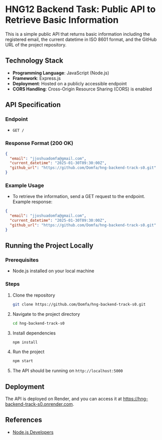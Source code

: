 
# HNG12 Backend Task: Public API to Retrieve Basic Information

This is a simple public API that returns basic information including the registered email, the current datetime in ISO 8601 format, and the GitHub URL of the project repository.

## Technology Stack

- **Programming Language**: JavaScript (Node.js)
- **Framework**: Express.js
- **Deployment**: Hosted on a publicly accessible endpoint
- **CORS Handling**: Cross-Origin Resource Sharing (CORS) is enabled

## API Specification

### Endpoint

- `GET /`

### Response Format (200 OK)

```json
{
  "email": "jjoshuadomfa@gmail.com",
  "current_datetime": "2025-01-30T09:30:00Z",
  "github_url": "https://github.com/Domfa/hng-backend-track-s0.git"
}
```

### Example Usage

- To retrieve the information, send a GET request to the endpoint.
  Example response:

```json
{
  "email": "jjoshuadomfa@gmail.com",
  "current_datetime": "2025-01-30T09:30:00Z",
  "github_url": "https://github.com/Domfa/hng-backend-track-s0.git"
}
```

## Running the Project Locally

### Prerequisites
- Node.js installed on your local machine

### Steps

1. Clone the repository
   ```bash
   git clone https://github.com/Domfa/hng-backend-track-s0.git
   ```

2. Navigate to the project directory
   ```bash
   cd hng-backend-track-s0
   ```

3. Install dependencies
   ```bash
   npm install
   ```

4. Run the project
   ```bash
   npm start
   ```

5. The API should be running on `http://localhost:5000`

## Deployment

The API is deployed on Render, and you can access it at https://hng-backend-track-s0.onrender.com.

## References

- [Node.js Developers](https://hng.tech/hire/nodejs-developers)
